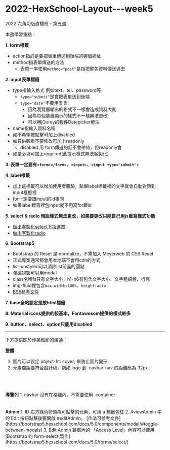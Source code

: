 # 2022-HexSchool-Layout---week5

2022 六角切版直播班 - 第五週

本週學習重點：

<b>1. form標籤</b>
  - action指的是要把表單傳送到後端的哪個網址
  - method指表單傳送的方法
    - 表單一率使用`method="post"`是指把整包資料傳送過去

<b>2. input表單標籤</b>
  - type指輸入格式 例如text、tel、password等
    - `type="submit"`是會把表單送到後端
    - `type="date"`不要用!!!!!!!!
      - 因為瀏覽器輸出的格式不一樣會造成資料大亂
      - 因為每個裝置顯示的樣式不一樣無法更改
      - 可以用jQurey的套件Datepicker解決
  - name指輸入資料名稱
  - 如不希望被點擊可加上disabled
  - 如只供觀看不要修改可加上readonly
    - disabled 用 form傳送的話不會帶值，但readonly會
  - 如是必填可加上required(此提示樣式無法客製化)

<b>3. 表單一定要有`<form></form>`、`<input>`、`<input type="submit">`</b>

<b>4. label標籤</b>
  - 加上這標籤可以增加使用者體驗，點擊label標籤裡的文字就會自動對應到input框框裡
  - for一定要跟input的id相同 
  - 如果label標籤裡包input就不用寫for跟id

<b>5. select & radio 預設樣式無法更改，如果要更改只能自己用js重寫樣式功能</b>
  - [做出客製化select下拉選單](https://codepen.io/mukul6996/pen/pWjBzV)
  - [做出客製化radio](https://codepen.io/bbodine1/pen/DqdMRy)

<b>6. Bootstrap5</b>
  - Bootstrap 的 Reset 是 normalize，不需加入 Meyerweb 的 CSS Reset
  - 正式專案通常都會用本地端不會用cdn的方式
  - list-unstyled可以消除list前面的圓點
  - 彈跳視窗可以用modal
  - class名稱fs只有文字大小，h1-h6有包含文字大小、文字粗細體、行高
  - img-fluid裡包含`max-width:100%`、`height:auto`
  - [BS5參考文件](https://bootstrap5.hexschool.com/docs/5.1/getting-started/introduction/)

<b>7. base全站設定是放html標籤</b>

<b>8. Material icons提供的較基本，Fontawesom提供的樣式較多</b>

<b>9. button、select、option只能用disabled</b>

-------------------------------------
 
下方提供關於作業細節的建議：

<b>整體</b>
1. 圖片可以設定 object-fit: cover; 來防止圖片變形
2. 元素間距要符合設計稿，例如 logo 到 .navbar-nav 的距離應為 32px
<br>
<br>
<br>
<b>導覽列</b>
1. navbar 沒有在格線內，不需要使用 .container
<br>
<br>
<br>
<b>Admin</b>
1. ID 右方綠色箭頭為可點擊的元素，可用 a 標籤包住
2. #viewAdmin 中的 Edit 按鈕點擊後要開啟 #editAdmin。
[作法可參考文件](https://bootstrap5.hexschool.com/docs/5.0/components/modal/#toggle-between-modals)
3. Edit Admin 跳窗內的 「Access Level」內容可以使用[Bootstrap 的 form-select 製作](https://bootstrap5.hexschool.com/docs/5.0/forms/select/)
